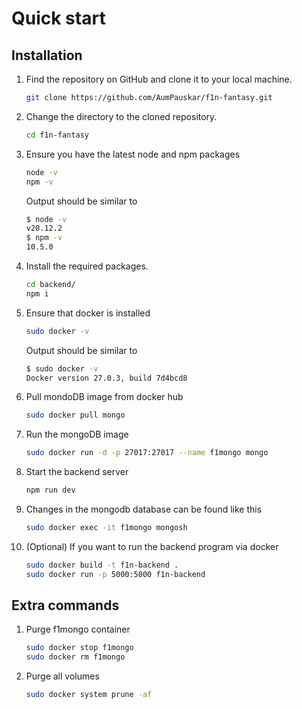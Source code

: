# Quick start

## Installation
1. Find the repository on GitHub and clone it to your local machine.
    ```bash
    git clone https://github.com/AumPauskar/f1n-fantasy.git
    ```
2. Change the directory to the cloned repository.
    ```bash
    cd f1n-fantasy
    ```
3. Ensure you have the latest node and npm packages
    ```bash
    node -v
    npm -v
    ```
    Output should be similar to
    ```bash
    $ node -v
    v20.12.2
    $ npm -v
    10.5.0
    ```
4. Install the required packages.
    ```bash
    cd backend/
    npm i
    ```
5. Ensure that docker is installed
    ```bash
    sudo docker -v
    ```
    Output should be similar to
    ```bash
    $ sudo docker -v
    Docker version 27.0.3, build 7d4bcd8
    ```
6. Pull mondoDB image from docker hub
    ```bash
    sudo docker pull mongo
    ```
7. Run the mongoDB image
    ```bash
    sudo docker run -d -p 27017:27017 --name f1mongo mongo
    ```
8. Start the backend server
    ```bash
    npm run dev
    ```
9. Changes in the mongodb database can be found like this
    ```bash
    sudo docker exec -it f1mongo mongosh
    ```
10. (Optional) If you want to run the backend program via docker
    ```bash
    sudo docker build -t f1n-backend .
    sudo docker run -p 5000:5000 f1n-backend
    ```

## Extra commands 
1. Purge f1mongo container
    ```bash
    sudo docker stop f1mongo
    sudo docker rm f1mongo
    ```
2. Purge all volumes
    ```bash
    sudo docker system prune -af
    ```